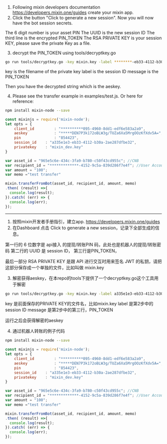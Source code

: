 1. Following mixin developers documentation https://developers.mixin.one/guides create your mixin app.
2. Click the button "Click to generate a new session". Now you will now have the bot session secrets.

The 6 digit number is your asset PIN
The UUID is the new session ID 
The third line is the encrypted PIN_TOKEN
The RSA PRIVATE KEY is your session KEY, please save the private Key as a file.

3. decrypt the PIN_TOKEN using tools/decryptkey.go

```bash
go run tools/decryptkey.go -key mixin.key -label ********-eb33-4112-b30a-2ae287dfbe32 -message **********OIGnELd1XnAFXec6WQJC4QtN0jZaWVBTQXk9okH9UfOzxfCdA2lGzZik3VeFC6TPqyiCM61JRSqt/uSbCzPWm7+2Svb56YRCK8jmmH7Fpy33F4grZfYx7r8AxY8Nm9A8xv+tSh2sSaUZGK0W4lFKnA/WEKkIwkzEM=
```

key is the filename of the private key 
label is the session ID
message is the PIN_TOKEN

Then you have the decrypted string which is the aeskey.


4. Please see the transfer example in examples/test.js. Or here for reference:
```bash
npm install mixin-node --save
```

```javascript
const mixinjs = require('mixin-node');  
let opts = { 
    client_id         : "**********095-4960-8dd1-edf6e583a2a9",
    aeskey            : "*****DEN7P3k172oBLW3g/TUZa6Xa5MrgOOzKfXdv5A=",
    pin               : "854423",
    session_id    : "a335e1e3-eb33-4112-b30a-2ae287dfbe32",
    privatekey    : "mixin_dev.key"
}

var asset_id = "965e5c6e-434c-3fa9-b780-c50f43cd955c"; //CNB
var recipient_id = "*************-4152-9c5a-839d286f7e4f"; //User Account ID
var amount = "100";
var memo ="test transfer"

mixin.transferFromBot(asset_id, recipient_id, amount, memo)
.then( (result) =>{
  console.log(result);
}).catch( (err) => {
  console.log(err);
});

```
-----------

1. 按照mixin开发者手册指引，建立app. https://developers.mixin.one/guides
2. 在Dashboard 点击 Click to generate a new session，记录下全部生成的信息。

第一行的 6 位数字是 api接入 的提现/转账PIN 码，此处也是机器人的提现/转账密码
第二行的 UUID 是 session ID，
第三行是PIN_TOKEN，

最后一部分 RSA PRIVATE KEY 是跟 API 进行交互时用来签名 JWT 的私钥，请把这部分保存成一个单独的文件，比如叫做 mixin.key

3. 解密获得aeskey，在本repo的tools下提供了一个decryptkey.go这个工具用于解密

```bash
go run tools/decryptkey.go -key mixin.key -label a335e1e3-eb33-4112-b30a-2ae287dfbe32 -message WPdPdXnIM1OIGnELd1XnAFXec6WQJC4QtN0jZaWVBTQXk9okH9UfOzxfCdA2lGzZik3VeFC6TPqyiCM61JRSqt/uSbCzPWm7+2Svb56YRCK8jmmH7Fpy33F4grZfYx7r8AxY8Nm9A8xv+tSh2sSaUZGK0W4lFKnA/WEKkIwkzEM=
```

key 是前面保存的PRIVATE KEY的文件名，比如mixin.key
label 是第2步中的session ID
message 是第2步中的第三行，PIN_TOKEN

运行之后会获得解密的aeskey

4. 通过机器人转账的例子代码

```bash
npm install mixin-node --save
```

```javascript
const mixinjs = require('mixin-node');  
let opts = { 
    client_id         : "**********095-4960-8dd1-edf6e583a2a9",
    aeskey            : "*****DEN7P3k172oBLW3g/TUZa6Xa5MrgOOzKfXdv5A=",
    pin               : "854423",
    session_id    : "a335e1e3-eb33-4112-b30a-2ae287dfbe32",
    privatekey    : "mixin_dev.key"
}

var asset_id = "965e5c6e-434c-3fa9-b780-c50f43cd955c"; //CNB
var recipient_id = "*************-4152-9c5a-839d286f7e4f"; //User Account ID
var amount = "100";
var memo ="test transfer"

mixin.transferFromBot(asset_id, recipient_id, amount, memo)
.then( (result) =>{
  console.log(result);
}).catch( (err) => {
  console.log(err);
});
```
